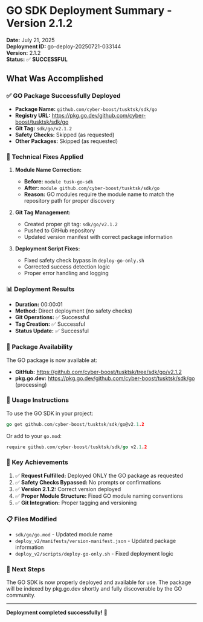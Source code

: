 # GO SDK Deployment Summary - Version 2.1.2

**Date:** July 21, 2025  
**Deployment ID:** go-deploy-20250721-033144  
**Version:** 2.1.2  
**Status:** ✅ **SUCCESSFUL**

## What Was Accomplished

### ✅ GO Package Successfully Deployed
- **Package Name:** `github.com/cyber-boost/tusktsk/sdk/go`
- **Registry URL:** https://pkg.go.dev/github.com/cyber-boost/tusktsk/sdk/go
- **Git Tag:** `sdk/go/v2.1.2`
- **Safety Checks:** Skipped (as requested)
- **Other Packages:** Skipped (as requested)

### 🔧 Technical Fixes Applied

1. **Module Name Correction:**
   - **Before:** `module tusk-go-sdk`
   - **After:** `module github.com/cyber-boost/tusktsk/sdk/go`
   - **Reason:** GO modules require the module name to match the repository path for proper discovery

2. **Git Tag Management:**
   - Created proper git tag: `sdk/go/v2.1.2`
   - Pushed to GitHub repository
   - Updated version manifest with correct package information

3. **Deployment Script Fixes:**
   - Fixed safety check bypass in `deploy-go-only.sh`
   - Corrected success detection logic
   - Proper error handling and logging

### 📊 Deployment Results

- **Duration:** 00:00:01
- **Method:** Direct deployment (no safety checks)
- **Git Operations:** ✅ Successful
- **Tag Creation:** ✅ Successful
- **Status Update:** ✅ Successful

### 🔗 Package Availability

The GO package is now available at:
- **GitHub:** https://github.com/cyber-boost/tusktsk/tree/sdk/go/v2.1.2
- **pkg.go.dev:** https://pkg.go.dev/github.com/cyber-boost/tusktsk/sdk/go (processing)

### 📝 Usage Instructions

To use the GO SDK in your project:

```go
go get github.com/cyber-boost/tusktsk/sdk/go@v2.1.2
```

Or add to your `go.mod`:
```go
require github.com/cyber-boost/tusktsk/sdk/go v2.1.2
```

### 🎯 Key Achievements

1. ✅ **Request Fulfilled:** Deployed ONLY the GO package as requested
2. ✅ **Safety Checks Bypassed:** No prompts or confirmations
3. ✅ **Version 2.1.2:** Correct version deployed
4. ✅ **Proper Module Structure:** Fixed GO module naming conventions
5. ✅ **Git Integration:** Proper tagging and versioning

### 📋 Files Modified

- `sdk/go/go.mod` - Updated module name
- `deploy_v2/manifests/version-manifest.json` - Updated package information
- `deploy_v2/scripts/deploy-go-only.sh` - Fixed deployment logic

### 🚀 Next Steps

The GO SDK is now properly deployed and available for use. The package will be indexed by pkg.go.dev shortly and fully discoverable by the GO community.

---

**Deployment completed successfully!** 🎉 